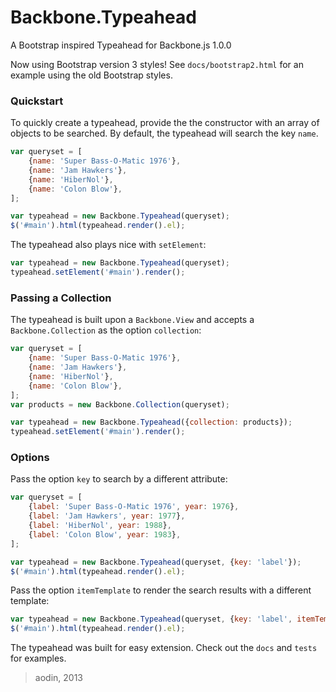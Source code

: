 Backbone.Typeahead
==================

A Bootstrap inspired Typeahead for Backbone.js 1.0.0

Now using Bootstrap version 3 styles! See `docs/bootstrap2.html` for an example using the old Bootstrap styles.

### Quickstart

To quickly create a typeahead, provide the the constructor with an array of objects to be searched. By default, the typeahead will search the key `name`.

```javascript
var queryset = [
    {name: 'Super Bass-O-Matic 1976'},
    {name: 'Jam Hawkers'},
    {name: 'HiberNol'},
    {name: 'Colon Blow'},
];

var typeahead = new Backbone.Typeahead(queryset);
$('#main').html(typeahead.render().el);
```

The typeahead also plays nice with `setElement`:

```javascript
var typeahead = new Backbone.Typeahead(queryset);
typeahead.setElement('#main').render();
```

### Passing a Collection

The typeahead is built upon a `Backbone.View` and accepts a `Backbone.Collection` as the option `collection`:

```javascript
var queryset = [
    {name: 'Super Bass-O-Matic 1976'},
    {name: 'Jam Hawkers'},
    {name: 'HiberNol'},
    {name: 'Colon Blow'},
];
var products = new Backbone.Collection(queryset);

var typeahead = new Backbone.Typeahead({collection: products});
typeahead.setElement('#main').render();
```

### Options

Pass the option `key` to search by a different attribute:

```javascript
var queryset = [
    {label: 'Super Bass-O-Matic 1976', year: 1976},
    {label: 'Jam Hawkers', year: 1977},
    {label: 'HiberNol', year: 1988},
    {label: 'Colon Blow', year: 1983},
];

var typeahead = new Backbone.Typeahead(queryset, {key: 'label'});
$('#main').html(typeahead.render().el);
```

Pass the option `itemTemplate` to render the search results with a different template:

```javascript
var typeahead = new Backbone.Typeahead(queryset, {key: 'label', itemTemplate: '<a><strong><%- label %></strong> (<%- year %>)</a>'});
$('#main').html(typeahead.render().el);
```

The typeahead was built for easy extension. Check out the `docs` and `tests` for examples.

> aodin, 2013
